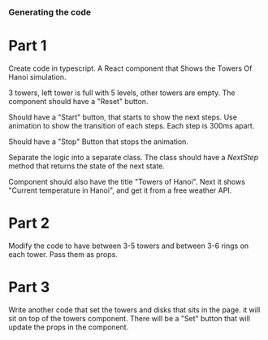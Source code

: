 ### Generating the code

# Part 1

Create code in typescript. A React component that Shows the Towers Of Hanoi simulation.

3 towers, left tower is full with 5 levels, other towers are empty.
The component should have a "Reset" button.

Should have a "Start" button, that starts to show the next steps. Use animation to show the transition of each steps. Each step is 300ms apart.

Should have a "Stop" Button that stops the animation.

Separate the logic into a separate class. The class should have a _NextStep_ method that returns the state of the next state.

Component should also have the title "Towers of Hanoi". Next it shows "Current temperature in Hanoi", and get it from a free weather API.

# Part 2

Modify the code to have between 3-5 towers and between 3-6 rings on each tower. Pass them as props.

# Part 3

Write another code that set the towers and disks that sits in the page. it will sit on top of the towers component. There will be a "Set" button that will update the props in the component.
